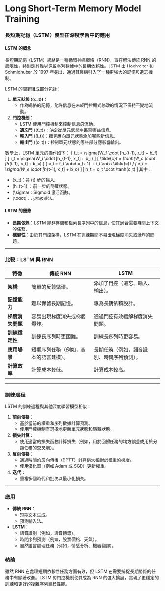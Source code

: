 # Long Short-Term Memory Model Training

### 長短期記憶（LSTM）模型在深度學習中的應用

#### **LSTM 的概念**
長短期記憶（LSTM）網絡是一種循環神經網絡（RNN），旨在解決傳統 RNN 的局限性，特別是其難以保留序列數據中的長期依賴性。LSTM 由 Hochreiter 和 Schmidhuber 於 1997 年提出，通過其架構引入了一種更強大的記憶和遺忘機制。

LSTM 的關鍵組成部分包括：
1. **單元狀態 (\(c_t\))**：
   - 作為網絡的記憶，允許信息在未經門控顯式修改的情況下保持不變地流動。
2. **門控機制**：
   - LSTM 使用門控機制來控制信息的流動。
   - **遺忘門** (\(f_t\))：決定從單元狀態中丟棄哪些信息。
   - **輸入門** (\(i_t\))：確定應向單元狀態添加哪些新信息。
   - **輸出門** (\(o_t\))：控制單元狀態的哪些部分應影響輸出。

數學上，LSTM 單元的操作如下：
\[
f_t = \sigma(W_f \cdot [h_{t-1}, x_t] + b_f)
\]
\[
i_t = \sigma(W_i \cdot [h_{t-1}, x_t] + b_i)
\]
\[
\tilde{c}_t = \tanh(W_c \cdot [h_{t-1}, x_t] + b_c)
\]
\[
c_t = f_t \odot c_{t-1} + i_t \odot \tilde{c}_t
\]
\[
o_t = \sigma(W_o \cdot [h_{t-1}, x_t] + b_o)
\]
\[
h_t = o_t \odot \tanh(c_t)
\]
其中：
- \(x_t\)：第 \(t\) 步的輸入。
- \(h_{t-1}\)：前一步的隱藏狀態。
- \(\sigma\)：Sigmoid 激活函數。
- \(\odot\)：元素級乘法。

#### **LSTM 的優勢**
- **長期依賴**：LSTM 能夠存儲和檢索長序列中的信息，使其適合需要時間上下文的任務。
- **穩健性**：由於其門控架構，LSTM 在訓練期間不易出現梯度消失或爆炸的問題。

---

### 比較：LSTM 與 RNN

| 特徵                  | 傳統 RNN                           | LSTM                                    |
|-----------------------|-------------------------------------|------------------------------------------|
| **架構**             | 簡單的反饋循環。                   | 添加了門控（遺忘、輸入、輸出）。         |
| **記憶能力**         | 難以保留長期記憶。                 | 專為長期依賴設計。                      |
| **梯度消失問題**     | 容易出現梯度消失或梯度爆炸。       | 通過門控有效緩解梯度消失問題。          |
| **訓練穩定性**       | 訓練長序列時更困難。               | 訓練長序列時更容易。                    |
| **應用場景**         | 短期序列任務（例如，基本的語言建模）。 | 長期任務（例如，語音識別、時間序列預測）。 |
| **計算效率**         | 計算成本較低。                     | 計算成本較高。                          |

---

### 訓練過程
LSTM 的訓練過程與其他深度學習模型相似：
1. **前向傳播**：
   - 基於當前的權重和序列數據計算預測。
   - 使用門控機制有選擇地更新單元狀態和隱藏狀態。
2. **損失計算**：
   - 使用適當的損失函數計算損失（例如，用於回歸任務的均方誤差或用於分類任務的交叉熵）。
3. **反向傳播**：
   - 通過時間的反向傳播（BPTT）計算損失相對於權重的梯度。
   - 使用優化器（例如 Adam 或 SGD）更新權重。
4. **迭代**：
   - 重複多個時代和批次以最小化損失。

---

### 應用
- **傳統 RNN**：
  - 短期文本生成。
  - 預測輸入法。
- **LSTM**：
  - 語音識別（例如，語音轉錄）。
  - 時間序列預測（例如，股票價格、天氣）。
  - 自然語言處理任務（例如，情感分析、機器翻譯）。

### 結論
雖然 RNN 在處理短期依賴性任務方面有效，但 LSTM 在需要捕捉長期關係的任務中有顯著改進。LSTM 的門控機制使其成為 RNN 的強大擴展，實現了更穩定的訓練和更好的複雜序列建模性能。